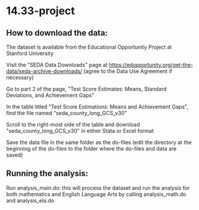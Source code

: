 # 14.33-project
## How to download the data:

The dataset is available from the Educational Opportunity Project at Stanford University

Visit the "SEDA Data Downloads" page at https://edopportunity.org/get-the-data/seda-archive-downloads/ (agree to the Data Use Agreement if necessary)

Go to part 2 of the page, "Test Score Estimates: Means, Standard Deviations, and Achievement Gaps"

In the table titled "Test Score Estimations: Means and Achievement Gaps", find the file named "seda_county_long_GCS_v30"

Scroll to the right-most side of the table and download "seda_county_long_GCS_v30" in either Stata or Excel format

Save the data file in the same folder as the do-files (edit the directory at the beginning of the do-files to the folder where the do-files and data are saved)

## Running the analysis:

Run analysis_main.do: this will process the dataset and run the analysis for both mathematics and English Language Arts by calling analysis_math.do and analysis_ela.do
